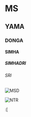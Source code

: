 # MS
## YAMA
### DONGA
#### SIMHA
##### SIMHADRI
###### SRI

![MSD](https://images.firstpost.com/wp-content/uploads/2020/08/Virat-Kohli-MS-Dhoni-India-Reuters-1024.jpg)

![NTR](https://static.toiimg.com/thumb/msid-72979302,width-1200,height-900,resizemode-4/.jpg)

:[
